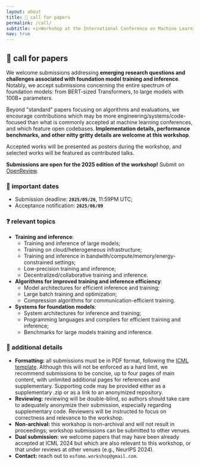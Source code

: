 ```yaml
---
layout: about
title: 📝 call for papers
permalink: /call/
subtitle: <i>Workshop at the International Conference on Machine Learning (ICML) 2025.</i>
nav: true
---
```


## 📝 call for papers

We welcome submissions addressing **emerging research questions and challenges associated with foundation model training and inference**. Notably, we accept submissions concerning the entire spectrum of foundation models: from BERT-sized Transformers, to large models with 100B+ parameters. 

Beyond "standard" papers focusing on algorithms and evaluations, we encourage contributions which may be more engineering/systems/code-focused than what is commonly accepted at machine learning conferences, and which feature open codebases. **Implementation details, performance benchmarks, and other nitty gritty details are welcome at this workshop**.

Accepted works will be presented as posters during the workshop, and selected works will be featured as contributed talks.

**Submissions are open for the 2025 edition of the workshop!** Submit on [OpenReview](https://openreview.net/group?id=ICML.cc/2025/Workshop/ES-FoMo-III).

### 📆 important dates

* Submission deadline: **`2025/05/26`**, 11:59PM UTC;
* Acceptance notification: **`2025/06/09`**

### ❓ relevant topics
* **Training and inference**:
  * Training and inference of large models;
  * Training on cloud/heterogeneous infrastructure;
  * Training and inference in bandwith/compute/memory/energy-constrained settings;
  * Low-precision training and inference;
  * Decentralized/collaborative training and inference.
* **Algorithms for improved training and inference efficiency**:
  * Model architectures for efficient inference and training; 
  * Large batch training and optimization;
  * Compression algorithms for communication-efficient training.
* **Systems for foundation models**: 
  * System architectures for inference and training;
  * Programming languages and compilers for efficient training and inference;
  * Benchmarks for large models training and inference.

### 🥸 additional details

* **Formatting:** all submissions must be in PDF format, following the [ICML template](https://media.icml.cc/Conferences/ICML2025/Styles/icml2025.zip). Although this will not be enforced as a hard limit, we recommend submissions to be concise, up to four pages of main content, with unlimited additional pages for references and supplementary. Supporting code may be provided either as a supplementary .zip or as a link to an anonymized repository.
* **Reviewing:** reviewing will be double-blind, so authors should take care to adequately anonymize their submission, especially regarding supplementary code. Reviewers will be instructed to focus on correctness and relevance to the workshop.
* **Non-archival:** this workshop is non-archival and will not result in proceedings; workshop submissions can be submitted to other venues.
* **Dual submission:** we welcome papers that may have been already accepted at ICML 2024 but which are also relevant to this workshop, or that under reviews at other venues (e.g., NeurIPS 2024).
* **Contact:** reach out to `esfomo.workshop@gmail.com`.
